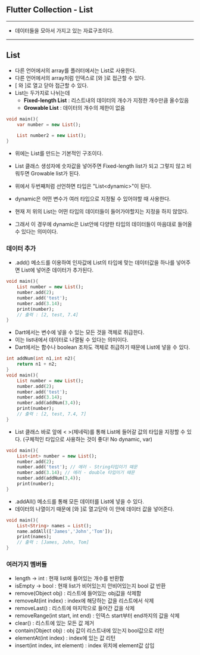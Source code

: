 <h2>Flutter Collection - List</h2>

<hr>

- 데이터들을 모아서 가지고 있는 자료구조이다. 

<hr>

<h2>List</h2>

- 다른 언어에서의 array를 플러터에서는 List로 사용한다. 
- 다른 언어에서의 array처럼 인덱스로 [와 ]로 접근할 수 있다. 
- [ 와 ]로 열고 닫아 접근할 수 있다. 
- List는 두가지로 나뉘는데
  - **Fixed-length List** : 리스트내의 데이터의 개수가 지정한 개수만큼 올수있음
  - **Growable List**  : 데이터의 개수의 제한이 없음

```dart
void main(){
    var number = new List();
    
    List number2 = new List();
}
```

- 위에는 List를 만드는 기본적인 구조이다. 
- List 클래스 생성자에 숫자값을 넣어주면 Fixed-length list가 되고 그렇지 않고 비워두면 Growable list가 된다. 

- 위에서 두번째처럼 선언하면 타입은 "List&lt;dynamic&gt;"이 된다. 
- dynamic은 어떤 변수가 여러 타입으로 지정될 수 있어야할 때 사용한다.
- 현재 저 위의 List는 어떤 타입의 데이터들이 들어가야할지는 지정을 하지 않았다.
- 그래서 이 경우에 dynamic은 List안에 다양한 타입의 데이터들이 마음대로 들어올 수 있다는 의미이다. 

<h3>데이터 추가</h3>

- .add() 메소드를 이용하여 인자값에 List의 타입에 맞는 데이터값을 하나를 넣어주면 List에 넣어준 데이터가 추가된다. 

```dart
void main(){
    List number = new List();
    number.add(2);
    number.add('test');
    number.add(3.14);
    print(number);
    // 출력 : [2, test, 7.4]
}
```

- Dart에서는 변수에 넣을 수 있는 모든 것을 객체로 취급한다. 
- 이는 list내에서 데이터로 나열될 수 있다는 의미이다. 
- Dart에서는 함수나 boolean 조차도 객체로 취급하기 때문에 List에 넣을 수 있다.

```dart
int addNum(int n1,int n2){
    return n1 + n2;
}
void main(){
    List number = new List();
    number.add(2);
    number.add('test');
    number.add(3.14);
    number.add(addNum(3,4));
    print(number);
    // 출력 : [2, test, 7.4, 7]
}
```



- List 클래스 바로 앞에 &lt; &gt;(제네릭)를 통해 List에 들어갈 값의 타입을 지정할 수 있다. (구체적인 타입으로 사용하는 것이 좋다! No dynamic, var)

```dart
void main(){
    List<int> number = new List();
    number.add(2);
    number.add('test'); // 에러 - String타입이기 때문
    number.add(3.14); // 에러 - double 타입이기 때문
    number.add(addNum(3,4));
    print(number); 
}
```



- .addAll() 메소드를 통해 모든 데이터를 List에 넣을 수 있다. 
- 데이터의 나열이기 때문에 [와 ]로 열고닫아 이 안에 데이터 값을 넣어준다.

```dart
void main(){
    List<String> names = List();
    name.addAll(['James','John','Tom']);
    print(names);
    // 출력 : [James, John, Tom]
}
```



<h3>여러가지 멤버들</h3>

- length -> int : 현재 list에 들어있는 개수를 반환함 
- isEmpty -> bool : 현재 list가 비어있는지 안비어있는지 bool 값 반환
- remove(Object obj) : 리스트에 들어있는 obj값을 삭제함
- removeAt(int index)  : index에 해당하는 값을 리스트에서 삭제
- removeLast() : 리스트에 마지막으로 들어간 값을 삭제 
- removeRange(int start, int end) : 인덱스 start부터 end까지의 값을 삭제 
- clear() : 리스트에 있는 모든 값 제거
- contain(Object obj) : obj 값이 리스트내에 있는지 bool값으로 리턴
- elementAt(int index) : index에 있는 값 리턴
- insert(int index, int element) : index 위치에 element값 삽입